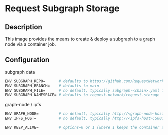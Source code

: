 # Request Subgraph Storage

## Description
This image provides the means to create & deploy a subgraph to a graph node via a container job.

## Configuration
subgraph data
```bash
ENV SUBGRAPH_REPO=      # defaults to https://github.com/RequestNetwork/storage-subgraph.git
ENV SUBGRAPH_BRANCH=    # defaults to main
ENV SUBGRAPH_FILE=      # no default, typically subgraph-<chain>.yaml for above repo
ENV SUBGRAPH_NAMESPACE= # defaults to request-network/request-storage
```
graph-node / ipfs
```bash
ENV GRAPH_NODE=         # no default, typically http://<graph-node-host>:8020
ENV IPFS_HOST=          # no default, typically http://<ipfs-host>:5001
```

```bash
ENV KEEP_ALIVE=         # options=0 or 1 (where 1 keeps the container alive)
```
